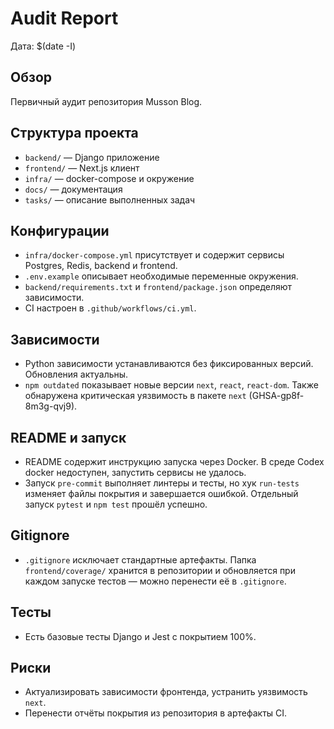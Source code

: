 # Audit Report

Дата: $(date -I)

## Обзор

Первичный аудит репозитория Musson Blog.

## Структура проекта

- `backend/` — Django приложение
- `frontend/` — Next.js клиент
- `infra/` — docker-compose и окружение
- `docs/` — документация
- `tasks/` — описание выполненных задач

## Конфигурации

- `infra/docker-compose.yml` присутствует и содержит сервисы Postgres, Redis, backend и frontend.
- `.env.example` описывает необходимые переменные окружения.
- `backend/requirements.txt` и `frontend/package.json` определяют зависимости.
- CI настроен в `.github/workflows/ci.yml`.

## Зависимости

- Python зависимости устанавливаются без фиксированных версий. Обновления актуальны.
- `npm outdated` показывает новые версии `next`, `react`, `react-dom`. Также обнаружена критическая уязвимость в пакете `next` (GHSA-gp8f-8m3g-qvj9).

## README и запуск

- README содержит инструкцию запуска через Docker. В среде Codex docker недоступен, запустить сервисы не удалось.
- Запуск `pre-commit` выполняет линтеры и тесты, но хук `run-tests` изменяет файлы покрытия и завершаетcя ошибкой. Отдельный запуск `pytest` и `npm test` прошёл успешно.

## Gitignore

- `.gitignore` исключает стандартные артефакты. Папка `frontend/coverage/` хранится в репозитории и обновляется при каждом запуске тестов — можно перенести её в `.gitignore`.

## Тесты

- Есть базовые тесты Django и Jest с покрытием 100%.

## Риски

- Актуализировать зависимости фронтенда, устранить уязвимость `next`.
- Перенести отчёты покрытия из репозитория в артефакты CI.
